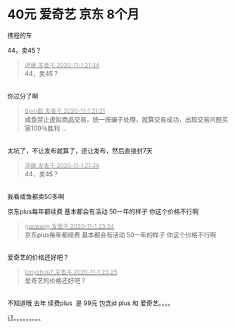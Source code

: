 # 40元 爱奇艺 京东 8个月


携程的车

44，卖45？

<div class="quote"><blockquote><font size="2"><a href="https://www.hostloc.com/forum.php?mod=redirect&amp;goto=findpost&amp;pid=9386317&amp;ptid=760716" target="_blank"><font color="#999999">温暖 发表于 2020-11-1 21:34</font></a></font><br />
44，卖45？</blockquote></div><br />
你过分了啊<img src="static/image/smiley/yct/010.gif" smilieid="41" border="0" alt="" />

<div class="quote"><blockquote><font size="2"><a href="https://www.hostloc.com/forum.php?mod=redirect&amp;goto=findpost&amp;pid=9386272&amp;ptid=760716" target="_blank"><font color="#999999">By小酷 发表于 2020-11-1 21:21</font></a></font><br />
咸鱼禁止虚拟商品交易，统一按骗子处理，就算交易成功，出现交易问题买家100％胜利 ...</blockquote></div><br />
太坑了，不让发布就算了，还让发布，然后直接封7天

<div class="quote"><blockquote><font size="2"><a href="https://www.hostloc.com/forum.php?mod=redirect&amp;goto=findpost&amp;pid=9386317&amp;ptid=760716" target="_blank"><font color="#999999">温暖 发表于 2020-11-1 21:34</font></a></font><br />
44，卖45？</blockquote></div><br />
我看咸鱼都卖50多啊

京东plus每年都续费 基本都会有活动 50一年的样子 你这个价格不行啊

<div class="quote"><blockquote><font size="2"><a href="https://www.hostloc.com/forum.php?mod=redirect&amp;goto=findpost&amp;pid=9386701&amp;ptid=760716" target="_blank"><font color="#999999">guowang 发表于 2020-11-1 23:24</font></a></font><br />
京东plus每年都续费 基本都会有活动 50一年的样子 你这个价格不行啊</blockquote></div><br />
爱奇艺的价格还好吧？

<div class="quote"><blockquote><font size="2"><a href="https://www.hostloc.com/forum.php?mod=redirect&amp;goto=findpost&amp;pid=9386702&amp;ptid=760716" target="_blank"><font color="#999999">tonyzhou7 发表于 2020-11-1 23:25</font></a></font><br />
爱奇艺的价格还好吧？</blockquote></div><br />
不知道哦 去年 续费plus&nbsp;&nbsp;是 99元 包含jd plus 和 爱奇艺。。。。

订。。。。。。。。。
